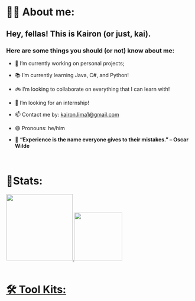 # 👩‍💻 About me:

## Hey, fellas! This is Kairon (or just, kai).

### Here are some things you should (or not) know about me:

- 🔭 I’m currently working on personal projects;
- 📚 I’m currently learning Java, C#, and Python!
- 🚲 I’m looking to collaborate on everything that I can learn with!
- 🔎 I’m looking for an internship!
- 📫 Contact me by: kairon.lima1@gmail.com
- 😄 Pronouns: he/him

- 🎈 **“Experience is the name everyone gives to their mistakes.” – Oscar Wilde**
<br>

# 🏅Stats:
<div align="left">
  <a href="https://github.com/rafaballerini">
  <img height="180em" src="https://github-readme-stats.vercel.app/api?username=kaifritz02&show_icons=true&theme=merko&include_all_commits=true&count_private=true"/>
  <img height="130em" src="https://github-readme-stats.vercel.app/api/top-langs/?username=kaifritz02&layout=compact&langs_count=7&theme=merko"/>
</div>
<br/>
  
# 🛠️ Tool Kits:
